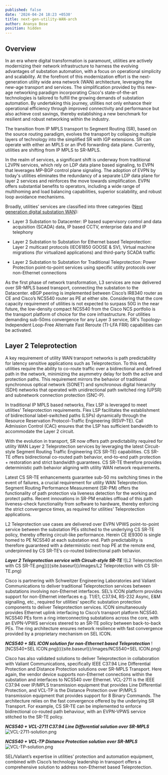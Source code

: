 ```yaml
---
published: false
date: '2024-04-24 18:23 +0530'
title: next-gen-utility-WAN-arch
author: Ananya Bose
position: hidden
---
```

## Overview

In an era where digital transformation is paramount, utilities are actively modernizing their network infrastructure to harness the evolving advantages of substation automation, with a focus on operational simplicity and scalability. At the forefront of this modernization effort is the next-generation utility wide area network (WAN) architecture, leveraging the new-age transport and services. The simplification provided by this new-age networking paradigm incorporating Cisco's state-of-the-art technologies is tailored to fulfill the growing demands of substation automation. By undertaking this journey, utilities not only enhance their operational efficiency through improved connectivity and performance but also achieve cost savings, thereby establishing a new benchmark for resilient and robust networking within the industry.

The transition from IP MPLS transport to Segment Routing (SR), based on the source routing paradigm, evolves the transport by collapsing multiple layers of technology into the simplified SR with IGP extensions. SR can operate with either an MPLS or an IPv6 forwarding data plane. Currently, utilities are shifting from IP MPLS to SR-MPLS. 

In the realm of services, a significant shift is underway from traditional L2VPN services, which rely on LDP data plane based signaling, to EVPN that leverages MP-BGP control plane signaling. The adoption of EVPN by today's utilities eliminates the redundancy of a separate LDP data plane for layer 2 services and reinforces the move towards simplification. EVPN offers substantial benefits to operators, including a wide range of multihoming and load balancing capabilities, superior scalability, and robust loop avoidance mechanisms. 

Broadly, utilities’ services are classified into three categories ([Next generation digital substation WAN](https://blogs.cisco.com/industrial-iot/next-generation-digital-substation-wan?ccid=cc002185&oid=pstit032047)):

- Layer 3 Substation to Datacenter: IP based supervisory control and data acquisition (SCADA) data, IP based CCTV, enterprise data and IP telephony

- Layer 2 Substation to Substation for Ethernet based Teleprotection: Layer 2 multicast protocols (IEC61850 GOOSE & SV), Virtual machine migrations (for virtualized applications) and third-party SCADA traffic

- Layer 2 Substation to Substation for Traditional Teleprotection: Power Protection point-to-point services using specific utility protocols over non-Ethernet connections

As the first phase of network transformation, L3 services are now delivered over SR-MPLS based transport, connecting the substation to the Datacenter. eBGP peering is implemented between Cisco’s IR8340 router as CE and Cisco’s NCS540 router as PE at either site. Considering that the core capacity requirement of utilities is not expected to surpass 50G in the near future, the low-density compact NCS540 from the Cisco NCS portfolio is the transport platform of choice for the core infrastructure. For utilities demanding sub-50ms convergence for any Layer 3 service, SR's Topology-Independent Loop-Free Alternate Fast Reroute (TI-LFA FRR) capabilities can be activated. 

## Layer 2 Teleprotection

A key requirement of utility WAN transport networks is path predictability for latency sensitive applications such as Teleprotection. To this end, utilities require the ability to co-route traffic over a bidirectional and defined path in the network, minimizing the asymmetry delay for both the active and protection paths. This requirement mirrors the behavior of traditional synchronous optical network (SONET) and synchronous digital hierarchy (SDH) networks that operated with unidirectional path switched ring (UPSR) and subnetwork connection protection (SNC-P). 

In traditional IP MPLS based networks, Flex LSP is leveraged to meet utilities’ Teleprotection requirements. Flex LSP facilitates the establishment of bidirectional label-switched paths (LSPs) dynamically through the Resource Reservation Protocol–Traffic Engineering (RSVP-TE). Call Admission Control (CAC) ensures that the LSP has sufficient bandwidth to accommodate the Layer 2 circuit.

With the evolution in transport, SR now offers path predictability required for utility WAN Layer 2 Teleprotection services by leveraging the latest Circuit-style Segment Routing Traffic Engineering (CS SR-TE) capabilities. CS SR-TE offers bidirectional co-routed path behavior, end-to-end path protection + restoration and strict bandwidth guarantees. CS SR-TE therefore provides deterministic path behavior aligning with utility WAN network requirements.

Latest CS SR-TE enhancements guarantee sub-50 ms switching times in the event of failures, a crucial requirement for utility WAN Teleprotection. Segment Routing Performance Measurement (SR-PM) offers the functionality of path protection via liveness detection for the working and protect paths. Recent innovations in SR-PM enables offload of this path liveness-check functionality from software to hardware, thereby enforcing the strict convergence times, as required for utilities’ Teleprotection applications. 

L2 Teleprotection use cases are delivered over EVPN VPWS point-to-point service between the substation PEs stitched to the underlying CS SR-TE policy, thereby offering circuit-like performance. Herein CE IE9300 is single homed to PE NCS540 at each substation end. Path predictability is therefore guaranteed with a deterministic next hop PE at the remote end, underpinned by CS SR-TE’s co-routed bidirectional path behavior.

_**Layer 2 Teleprotection service with Circuit-style SR-TE**_
![L2 Teleprotection with CS SR-TE.png]({{site.baseurl}}/images/L2 Teleprotection with CS SR-TE.png)

Cisco is partnering with Schweitzer Engineering Laboratories and Valiant Communications to deliver traditional Teleprotection services between substations involving non-Ethernet interfaces. 
SEL’s ICON platform provides support for non-Ethernet interfaces e.g. T1/E1, C37.94, RS-232 Async, E&M signalling, etc., required for utilities’ specific substation protection components to deliver Teleprotection services. ICON simultaneously provides Ethernet uplink interfacing to Cisco’s transport platform NCS540. NCS540 PEs form a ring interconnecting substations across the core, with an EVPN-VPWS services steered to an SR-TE policy between back-to-back PEs. The ring architecture ensures network resilience with fast convergence provided by a proprietary mechanism on SEL ICON.

_**NCS540 + SEL ICON solution for non-Ethernet based Teleprotection**_
![NCS540+SEL ICON.png]({{site.baseurl}}/images/NCS540+SEL ICON.png)

Cisco has also validated solutions to deliver Teleprotection in collaboration with Valiant Communications, specifically IEEE C37.94 Line Differential Protection and Distance Protection solutions over SR-MPLS Transport. Here again, the vendor device supports non-Ethernet connections within the substation and interfaces to NCS540 over Ethernet. VCL-2711 is the IEEE C37.94 over IP/MPLS transmission equipment that provides Line Differential Protection, and VCL-TP is the Distance Protection over IP/MPLS transmission equipment that provides support for 8 Binary Commands. The architecture relies on the fast convergence offered by the underlying SR Transport. For example, CS SR-TE can be implemented to enforce bidirectional co-routed path behaviour, with an EVPN-VPWS service stitched to the SR-TE policy. 

_**NCS540 + VCL-2711 C37.94 Line Differential solution over SR-MPLS**_
![VCL-2711-solution.png]({{site.baseurl}}/images/VCL-2711-solution.png)

_**NCS540 + VCL-TP Distance Protection solution over SR-MPLS**_
![VCL-TP-solution.png]({{site.baseurl}}/images/VCL-TP-solution.png)

SEL/Valiant’s expertise in utilities’ protection and automation equipment, combined with Cisco’s technology leadership in transport offers a comprehensive solution to address non-Ethernet based Teleprotection.


